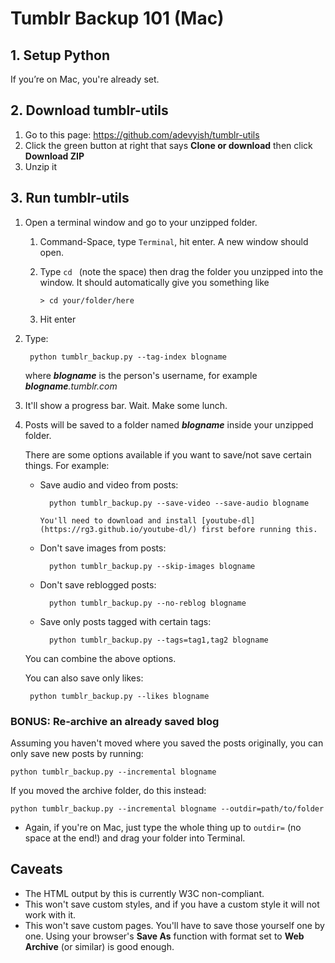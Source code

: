 # Tumblr Backup 101 (Mac)

## 1. Setup Python

If you’re on Mac, you're already set.

## 2. Download tumblr-utils

1. Go to this page: https://github.com/adevyish/tumblr-utils
2. Click the green button at right that says **Clone or download** then click **Download ZIP**
3. Unzip it

## 3. Run tumblr-utils

1. Open a terminal window and go to your unzipped folder.

	1. Command-Space, type `Terminal`, hit enter. A new window should open.
	2. Type `cd ` (note the space) then drag the folder you unzipped into the window. It should automatically give you something like

		```> cd your/folder/here```

	3. Hit enter

2. Type:

		python tumblr_backup.py --tag-index blogname

	where ***blogname*** is the person's username, for example ***blogname**.tumblr.com*

3. It'll show a progress bar. Wait. Make some lunch.
4. Posts will be saved to a folder named ***blogname*** inside your unzipped folder.

	There are some options available if you want to save/not save certain things. For example:

	* Save audio and video from posts:

			python tumblr_backup.py --save-video --save-audio blogname

          You'll need to download and install [youtube-dl](https://rg3.github.io/youtube-dl/) first before running this. 

	* Don't save images from posts:

			python tumblr_backup.py --skip-images blogname

	* Don't save reblogged posts:

			python tumblr_backup.py --no-reblog blogname

	* Save only posts tagged with certain tags:

			python tumblr_backup.py --tags=tag1,tag2 blogname

	You can combine the above options.

	You can also save only likes:

		python tumblr_backup.py --likes blogname

### BONUS: Re-archive an already saved blog

Assuming you haven't moved where you saved the posts originally, you can only save new posts by running:

	python tumblr_backup.py --incremental blogname

If you moved the archive folder, do this instead:

	python tumblr_backup.py --incremental blogname --outdir=path/to/folder

* Again, if you're on Mac, just type the whole thing up to `outdir=` (no space at the end!) and drag your folder into Terminal.

## Caveats

* The HTML output by this is currently W3C non-compliant.
* This won't save custom styles, and if you have a custom style it will not work with it.
* This won't save custom pages. You'll have to save those yourself one by one. Using your browser's **Save As** function with format set to **Web Archive** (or similar) is good enough.
